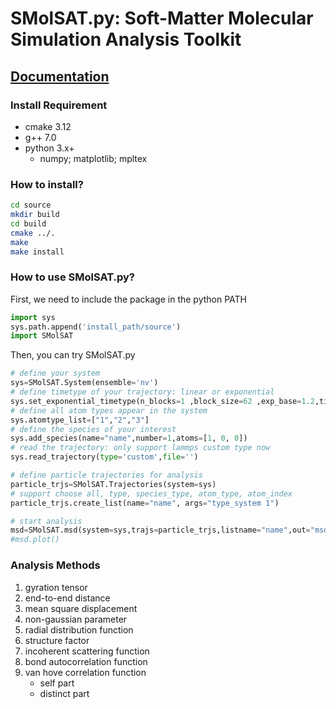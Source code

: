 # SMolSAT.py: Soft-Matter Molecular Simulation Analysis Toolkit

## [Documentation](https://zhenghaowu.notion.site/SMolSAT-py-ba41b0ef45404db6aa1ef6bb518af701)

### Install Requirement
* cmake 3.12
* g++ 7.0 
* python 3.x+
   * numpy; matplotlib; mpltex
  
  
### How to install?
```bash
cd source
mkdir build
cd build
cmake ../.
make
make install
```

### How to use SMolSAT.py?
First, we need to include the package in the python PATH
```python
import sys
sys.path.append('install_path/source')
import SMolSAT
```

Then, you can try SMolSAT.py
```python
# define your system
sys=SMolSAT.System(ensemble='nv') 
# define timetype of your trajectory: linear or exponential
sys.set_exponential_timetype(n_blocks=1 ,block_size=62 ,exp_base=1.2,time_unit=0.0002)
# define all atom types appear in the system
sys.atomtype_list=["1","2","3"] 
# define the species of your interest
sys.add_species(name="name",number=1,atoms=[1, 0, 0])
# read the trajectory: only support lammps custom type now
sys.read_trajectory(type='custom',file='')

# define particle trajectories for analysis
particle_trjs=SMolSAT.Trajectories(system=sys)
# support choose all, type, species_type, atom_type, atom_index 
particle_trjs.create_list(name="name", args="type_system 1") 

# start analysis
msd=SMolSAT.msd(system=sys,trajs=particle_trjs,listname="name",out="msd.dat")
#msd.plot()
```
### Analysis Methods
1. gyration tensor
2. end-to-end distance
3. mean square displacement
4. non-gaussian parameter
5. radial distribution function
6. structure factor
7. incoherent scattering function
8. bond autocorrelation function
9. van hove correlation function
   * self part
   * distinct part